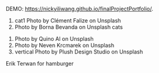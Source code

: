DEMO: https://nickyiliwang.github.io/finalProjectPortfolio/.

1. cat1 Photo by Clément Falize on Unsplash
2. Photo by Borna Bevanda on Unsplash cats

1)  Photo by Quino Al on Unsplash
2)  Photo by Neven Krcmarek on Unsplash
3)  vertical Photo by Plush Design Studio on Unsplash


Erik Terwan for hamburger